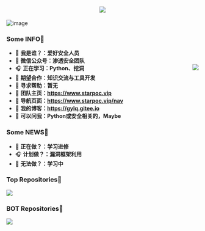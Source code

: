 <h1 align="center">
<img src="https://readme-typing-svg.herokuapp.com?font=ubuntu&color=%23B335F7&size=22&vCenter=true&height=40&lines=Welcome+to+my+home+page+%F0%9F%91%8B;I+guess+you+are+a+hacker+%F0%9F%A4%94;Nice+to+meet+you+%F0%9F%98%9D;Hope+there+is+something+you+need+%F0%9F%8E%81">
</h1>  

![image](https://user-images.githubusercontent.com/15842234/186261179-d3a82260-1373-41a7-96ec-6f3dae27f027.png)


### Some INFO👋           
- 🌱 **我是谁？：爱好安全人员**   
- 🌱 **微信公众号：渗透安全团队**
- 🎧 **正在学习：Python、挖洞**       <img align="right" src="https://github-readme-stats.vercel.app/api?username=GYLQ&show_icons=true&theme=radical">
- 👯 **期望合作：知识交流与工具开发**  
- 🤔 **寻求帮助：暂无**
- 🍔 **团队主页：https://www.starpoc.vip**
- 🍔 **导航页面：https://www.starpoc.vip/nav**    
- 🍔 **我的博客：https://gylq.gitee.io**          
- 💬 **可以问我：Python或安全相关的，Maybe**
### Some NEWS👋
- 🌱 **正在做？：学习进修**
- 🎧 **计划做？：漏洞框架利用**
- 🤔 **无法做？：学习中**                 

### Top Repositories👋
<a href="https://github.com/GYLQ/CVE-2021-45232-RCE">
  <img align="center" src="https://github-readme-stats.vercel.app/api/pin/?username=GYLQ&repo=CVE-2021-45232-RCE&theme=buefy" />
</a>

### BOT Repositories👋
<a href="https://github.com/GYLQ/wechat_bot">
  <img align="center" src="https://github-readme-stats.vercel.app/api/pin/?username=GYLQ&repo=wechat_bot&theme=buefy" />
</a>


